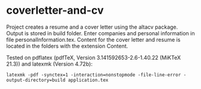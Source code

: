 # coverletter-and-cv

Project creates a resume and a cover letter using the altacv package. Output is stored in build folder.
Enter companies and personal information in file personalInformation.tex. Content for the cover letter and 
resume is located in the folders with the extension Content.

Tested on pdflatex (pdfTeX, Version 3.141592653-2.6-1.40.22 (MiKTeX 21.3)) and latexmk (Version 4.72b):
```
latexmk -pdf -synctex=1 -interaction=nonstopmode -file-line-error -output-directory=build application.tex
```
